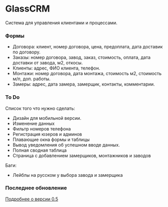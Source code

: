 # GlassCRM

Система для управления клиентами и процессами.

### Формы
- Договора: клиент, номер договора, цена, предоплата, дата доставик по договору.
- Заказы: номер договора, завод, заказ, стоимость, оплата, дата доставки от завода, м2, откосы.
- Клиенты: адрес, ФИО клиента, телефон.
- Монтажи: номер договора, дата монтажа, стоимость м2, стоимость м/п, доп. работы.
- Замеры: адрес, дата замера, замерщик, контакты, комментарии.

### To Do
Список того что нужно сделать:
- Дизайн для мобильной версии.
- Изменение данных
- Фильтр номеров телефона
- Регистрация юзеров и админов
- Плавающие окна формы и таблицы
- Вывод уведомления об успешном вводе данных.
- Полная сводная таблица
- Страница с добавлением замерщиков, монтажников и заводов

Баги:
- Лейблы на русском у выбора завода и замерщика


### Последнее обновление
[Подробнее о версии 0.5](./changelogs/0_5.md)

